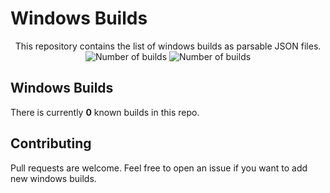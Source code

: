 # Windows Builds

<p align="center">
    This repository contains the list of windows builds as parsable JSON files.
    <br>
    <img alt="Number of builds" src="https://img.shields.io/badge/builds%20(just%20builds)-0-blue">
    <img alt="Number of builds" src="https://img.shields.io/badge/builds%20(total%20(SKUs,%20languages,%20etc))-0-brightgreen">
    <br>
</p>

## Windows Builds

There is currently **0** known builds in this repo.

## Contributing

Pull requests are welcome. Feel free to open an issue if you want to add new windows builds.
